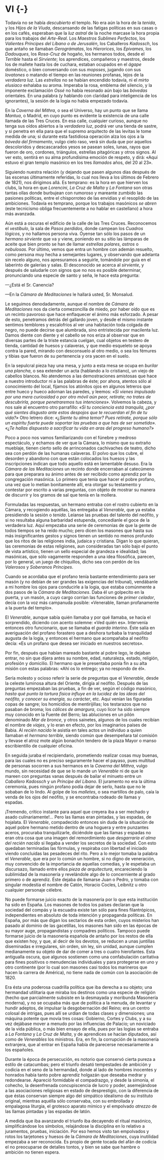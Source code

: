 # VI {-}

Todavía no se había *descubierto* el templo. No era aún la hora de la *tenida*,
y los *Hijos de la Viuda*, descansando de las fatigas políticas en sus casas
o en los cafés, esperaban que la *luz astral* de la noche marcase la hora
propia para los trabajos del *Arte-Real*. Los *Maestros Sublimes Perfectos*,
los *Valientes Príncipes del Líbano o de Jerusalén*, los Caballeros *Kadossch*,
los que antaño se llamaban *Gerográmatas*, los *Hierorices*, los *Epivames*,
los *Dadouques*, los *Rosa-Cruz* de hogaño, los hermanos todos, desde el
*Terrible* hasta el *Sirviente*; los aprendices, compañeros y maestros, desde
los de mallete hasta los de cuchara, estaban ocupados en el *ágape* doméstico,
o bien conversando con sus *mopsses*, jugando con sus *lovatones* o matando el
tiempo en las reuniones profanas, lejos de la *verdadera luz*. Las *estrellas*
no se habían encendido todavía, ni el *mirto elusiaco* exhalaba su aroma.
Imperaba la rosa, emblema del silencio, y la imponente exclamación *Ossé* no
había resonado aún bajo las *bóvedas* orientales. En una palabra (y hablando
con claridad para inteligencia de los ignorantes), la sesión de la logia no
había empezado todavía.

En la *Caverna del Mithra*, o sea el Universo, hay un punto que se llama
*Mantua*, o Madrid, en cuyo punto es evidente la existencia de una calle
llamada de las Tres Cruces. En esa calle, cualquier curioso, aunque no tenga
sus oídos abiertos a la *verdadera luz*, podrá ver una tienda de sastre, y si
penetra en ella para que el supremo arquitecto de las levitas le tome medida de
una; si durante esta fastidiosa operación alza los ojos a la *bóveda del
firmamento*, vulgo cielo raso, verá sin duda que por aquellos descoloridos
y descascarados yesos se pasean soles, lunas, rayos que  fueron de oro,
cordones, triángulos, estrellas pitagóricas y otros signos. Al ver esto,
sentirá en su alma profundísima emoción de respeto, y dirá: «Aquí estuvo el
gran templo masónico en los tres *llamados* años, del 20 al 23».

Siguiendo nuestra relación (y dejando que pasen algunos días después de las
escenas últimamente referidas, lo cual nos lleva a los últimos de Febrero de
1821), nos dirigimos allá. Es temprano: es la hora en que hierven los clubs, la
hora en que *Lorencini*, *La Cruz de Malta* y *La Fontana* son otras tantas
ollas donde burbujean con rumoroso y mareante zumbido las pasiones políticas,
entre el chisporroteo de las envidias y el resoplido de las ambiciones. Todavía
es temprano, porque los trabajos masónicos *se abren* (este tecnicismo obliga
frecuentemente a no hablar en castellano) a hora más avanzada.

Aún está a oscuras el edificio de la calle de las Tres Cruces. Reconocemos el
*vestíbulo*, la sala de *Pasos perdidos*, donde campean los *Cuadros lógicos*,
y no hallamos persona viva. Óyense tan sólo los pasos de un *hermano sirviente*
que va y viene, poniendo en su sitio las lámparas de aceite que bien pronto se
han de llamar *estrellas polares*, *astros* o *nebulosas*. Por último, vemos
que entra un hombre con ademán resuelto, como persona muy hecha a semejantes
lugares, y observando que adelanta sin recelo alguno, nos apresuramos
a seguirle, tomándole por guía en el laberinto de galerías y salas. El
desconocido se acerca al *sirviente*, y después de saludarle con signos que no
nos es posible determinar, pronunciando una especie de santo y seña, le hace
esta pregunta:

—¿Está el Sr. Canencia?

—En la *Cámara de Meditaciones* le hallará usted, Sr. Monsalud.

Le seguimos denodadamente, aunque el nombre de *Cámara de Meditaciones* nos da
cierta comezoncilla de miedo, por haber oído que es un recinto pavoroso que
hace enflaquecer el ánimo más esforzado. A pesar de esto, penetramos detrás del
gallardo joven, y desde el mismo instante sentimos temblores y escalofríos al
ver una habitación toda colgada de negro, no puede decirse que alumbrada, sino
entristecida por macilenta luz. Damos diente con diente y el cabello se nos
eriza al observar que en diversas partes de la triste estancia cuelgan, cual
objetos en testero de tienda, cantidad de huesos y calaveras, y que medio
esqueleto se apoya contra la pared, mirando con desconsuelo al otro medio,
o sea los fémures y tibias que fueron de su pertenencia y ora yacen en el
suelo.

En la sepulcral pieza hay una mesa, y junto a esta mesa se ocupa en *burilar
una plancha*, o sea extender un acta (hablando a lo cristiano), un viejo de
cabellos blancos. No atendemos a las demostraciones amistosas que hace
a nuestro introductor ni a las palabras de éste; por ahora, atentos sólo al
conocimiento del local, fijamos los atónitos ojos en algunos letreros que entre
hueco y hueco adornan las paredes, y leemos: *«Si vienes impulsado por una mera
curiosidad o por otro móvil aún peor, retírate; no trates de descubrirla,
porque penetraremos tus intenciones»*. Volvemos la cabeza, y nos sale al
encuentro otro parrafillo: *«Si tu conciencia está tranquila, ¿por qué sientes
disgusto ante estos despojos que te recuerdan el fin de tu vida?»* Otro letrero
dice: *«¿Siente tu alma temor? Pues retírate, porque sólo un espíritu fuerte
puede soportar las pruebas a que has de ser sometido». «¿Te hallas dispuesto
a sacrificar tu vida en aras del progreso humano?»*

Poco a poco nos vamos familiarizando con el fúnebre y medroso
espectáculo, y echamos de ver que la Cámara, lo mismo que su extraño
mueblaje, tienen cierto sello de arrinconados cachivaches de teatro, dicho sea
con perdón de las humanas calaveras. El polvo que los cubre, el desorden y
abandono con que están colocados los huesos y las inscripciones indican que
todo aquello está en lamentable desuso. Era la *Cámara de las Meditaciones* un
recinto donde encerraban al catecúmeno para que preparara su ánimo antes
de ser recibido como aprendiz por la congregación masónica. Lo primero que
tenía que hacer el pobre profano, una vez que lo metían bonitamente allí, era
otorgar su testamento y contestar por escrito a varias preguntas, con objeto
de mostrar su manera de discurrir y los gramos de sal que tenía en la mollera.

Formuladas las respuestas, un hermano entraba con el rostro cubierto en la
Cámara, y recogiendo aquéllas, las entregaba al *Venerable*, que ya estaba
presidiendo la sesión o *tenida*. Leíanse las pruebas del talento del neófito,
y si no resultaba alguna barbaridad estupenda, concedíanle el goce de la
verdadera luz. Aquí empezaba una serie de ceremonias de que la gente de todos
tiempos se ha reído mucho; pero dicen los masones que hasta sus más
insignificantes gestos y signos tienen un sentido no menos profundo que los
ritos de las religiones india, judaica y cristiana. Digan lo que quieran, las
ceremonias de estas religiones, aun consideradas tan sólo bajo el punto de
vista artístico, tienen un sello especial de grandeza e idealidad; las
masónicas, que sólo vagamente responden a una idea filosófica, parecen, por lo
general, un juego de chiquillos, dicho sea con perdón de los *Valerosos*
y *Soberanos Príncipes*.

Cuando se acordaba que el profano tenía bastante entendimiento para ser masón
(y no debían de ser grandes las exigencias del tribunal), vendábanle a mi
hombre los ojos para conducirle a la logia, que estaba comúnmente a dos pasos
de la *Cámara de Meditaciones*. Daba él un golpecito en la puerta, y un masón,
a cuyo cargo corrían las funciones de *primer celador*, decía con la voz más
campanuda posible: «Venerable, llaman profanamente a la puerta del templo».

El *Venerable*, aunque sabía quién llamaba y por qué llamaba, se hacía el
sorprendido, diciendo con acento solemne: «Ved quién es». Intervenía entonces
otro funcionario, que se llamaba el *guarda interino*. Éste salía en
averiguación del profano forastero que a deshora turbaba la tranquilidad
augusta de la logia, y entonces el hermano que acompañaba al neófito decía: «Es
un profano que desea ser iniciado en nuestros secretos».

Por fin, después que habían mareado bastante al pobre lego, le dejaban entrar,
no sin que dijera antes su nombre, edad, naturaleza, estado, religión,
profesión y domicilio. El hermano que le presentaba ponía fin a su alta misión
con estas palabras: «Ahí os lo entrego; ya no respondo de él».

Sería molesto y ocioso referir la serie de preguntas que el *Venerable*, desde
la celeste luminosa altura del Oriente, dirigía al neófito. Después de las
preguntas empezaban las pruebas, a fin de ver, según el código masónico, *hasta
qué punto la tortura física influye en la lucidez de las ideas del neófito,
y conocer su energía, su carácter*, etc. Aquí venían las figuradas copas de
sangre; los homicidios de mentirijillas; los testarazos que no pasaban de
broma; los *cálices de amargura*, cuyo licor ha sido siempre muy conocido en la
Fuente del Berro; las abluciones en un pilón denominado *Mar de bronce*,
y otros sainetes, algunos de los cuales recibían el nombre de *viajes*, y lo
eran en efecto, por los imaginarios países de Babia. Al *recién nacido* le
asistía en tales actos un individuo a quien llamaban el *hermano terrible*,
siendo común que desempeñara tal comisión y llevase el atroz mote algún
bonachón tendero de la plaza Mayor o manso escribientillo de cualquier oficina.

En seguida juraba el recipiendario, prometiendo realizar cosas muy buenas, para
las cuales no es preciso seguramente hacer el payaso, pues multitud de personas
socorren a sus hermanos en la *Caverna del Mithra*, vulgo mundo, sin necesidad
de que se lo mande un *Venerable* ni de que le mareen con preguntas vanas
después de bailar el minueto entre un *Caballero Kadossch* y un *Príncipe del
Líbano*. El juramento no era la última ceremonia, pues ningún profano podía
dejar de serlo, hasta que no  le sobaban de lo lindo. Al golpe de los
*malletes*, o sea martillos de palo, caía la venda de los ojos del neófito,
y se encontraba rodeado de llamas y espadas.

¡Tremendo, crítico instante para aquel que creyera iba a ser mechado y asado
culinariamente!... Pero las llamas eran pintadas, y las espadas, de hojalata.
El *Venerable*, compadecido entonces sin duda de la situación de aquel pobre
hermano metido dentro de una hoguera y entre punzantes aceros, procuraba
tranquilizarle, diciéndole que las llamas y espadas no eran otra cosa que una
imagen del remordimiento que *desgarraría el alma del recién nacido* si llegaba
a vender los secretos de la sociedad. Con esto quedaban terminadas las
fórmulas, y respiraba con libertad el iniciado viendo concluidas las pesadeces
del rito. Pero a lo mejor tomaba la palabra el *Venerable*, que era por lo
común un hombre, si no digno de veneración, muy convencido de la importancia de
aquellas comedias, y le espetaba un discursazo, llamado entre ellos *pieza de
arquitectura*, encareciendo la sublimidad de la masonería y revelándole algo de
lo concerniente al grado primero o de aprendiz. Éste dejaba de llamarse Juan
o Pedro, y tomaba con singular modestia el nombre de Catón, Horacio Cocles,
Leibnitz u otro cualquier personaje célebre.

No puede formarse juicio exacto de la masonería por lo que esta institución ha
sido en España. Los masones de todos los países declaran que la sociedad del
compás y la escuadra existe tan sólo para fines filantrópicos, independientes
en absoluto de toda intención y propaganda políticas. En España, por más que
digan los sectarios de esta orden, cuyos misterios han pasado al dominio de las
gacetillas, los masones han sido en las épocas de su mayor auge, propagandistas
y compadres políticos. Tampoco puede formarse juicio de la masonería española
de antaño por los restos de ella que existen hoy, y que, al decir de los
devotos, se reducen a unas juntillas diseminadas e irregulares, sin orden, sin
ley, sin unidad, aunque cumplen medianamente su objeto de dar de comer a tres
o cuatro hierofantes. Esta antigualla oscura, que algunos sostienen como una
confabulación caritativa para fines positivos o menudencias individuales y para
protegerse en uno y otro continente (por lo cual son masones casi todos los
marineros que hacen la carrera de América), no tiene nada de común con la
asociación de 1820.

Era ésta una poderosa cuadrilla política que iba derecha a su objeto; una
hermandad utilitaria que miraba los destinos como una especie de religión
(hecho que parcialmente subsiste en la desmayada y moribunda Masonería
moderna), y no se ocupaba más que de política a la menuda,  de levantar
y hundir adeptos, de impulsar la desgobernación del Reino; era un centro
colosal de intrigas, pues allí se urdían de todas clases y dimensiones; una
máquina potente que movía tres cosas: Gobierno, Cortes y Clubs, y a su vez
dejábase mover a menudo por las influencias de Palacio; un noviciado de la vida
pública, o más bien ensayo de ella, pues por las logias se entraba a *La
Fontana* y *La Cruz de Malta*, y de aprendices se hacían diputados, así como de
*Venerables* los ministros. Era, en fin, la corrupción de la masonería
extranjera, que al entrar en España había de parecerse necesariamente a los
españoles.

Durante la época de persecución, es notorio que conservó cierta pureza a estilo
de catacumbas; pero el triunfo desató tempestades de ambición y codicia en el
seno de la hermandad, donde al lado de hombres inocentes y honrados había tanto
pobre aprendiz holgazán que deseaba medrar y redondearse. Apareció formidable
el compadrazgo, y desde la simonía, el cohecho, la desenfrenada concupiscencia
de lucro y poder, asemejándose a las asociaciones religiosas en estado de
desprestigio, con la diferencia de que éstas conservan siempre algo del
simpático idealismo de su instituto original, mientras aquélla sólo conservaba,
con su embrollada y empalagosa liturgia, el grotesco aparato mímico y el
empolvado *atrezzo* de las llamas pintadas y las espadas de latón.

A medida que iba avanzando el triunfo iba decayendo el ritual masónico,
simplificándose los símbolos, relajándose la disciplina en lo relativo
a juramentos, pruebas, iniciación. Por eso hemos visto tan empolvados y rotos
los tarjetones y huesos de la *Cámara de Meditaciones*, cuya inutilidad
empezaba a ser reconocida. Es propio de gente tocada del afán de codicia el no
preocuparse de detalles tontos, y bien se sabe que hambre o ambición no tienen
espera. 
